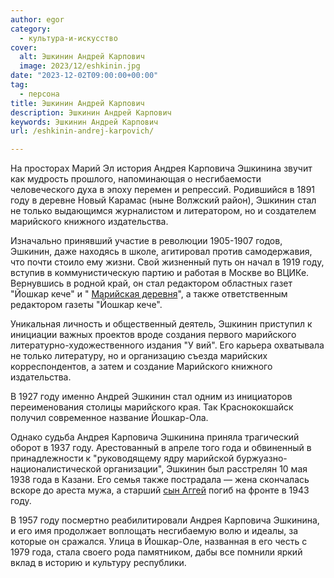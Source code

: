 ```yaml
---
author: egor
category:
  - культура-и-искусство
cover:
  alt: Эшкинин Андрей Карпович
  image: 2023/12/eshkinin.jpg
date: "2023-12-02T09:00:00+00:00"
tag:
  - персона
title: Эшкинин Андрей Карпович
description: Эшкинин Андрей Карпович
keywords: Эшкинин Андрей Карпович
url: /eshkinin-andrej-karpovich/

---
```

На просторах Марий Эл история Андрея Карповича Эшкинина звучит как мудрость прошлого, напоминающая о несгибаемости человеческого духа в эпоху перемен и репрессий. Родившийся в 1891 году в деревне Новый Карамас (ныне Волжский район), Эшкинин стал не только выдающимся журналистом и литератором, но и создателем марийского книжного издательства.

Изначально принявший участие в революции 1905-1907 годов, Эшкинин, даже находясь в школе, агитировал против самодержавия, что почти стоило ему жизни. Свой жизненный путь он начал в 1919 году, вступив в коммунистическую партию и работая в Москве во ВЦИКе. Вернувшись в родной край, он стал редактором областных газет "Йошкар кече" и " [Марийская деревня](/derevnya-kushko-bilyamor/)", а также ответственным редактором газеты "Йошкар кече".

Уникальная личность и общественный деятель, Эшкинин приступил к инициации важных проектов вроде создания первого марийского литературно-художественного издания "У вий". Его карьера охватывала не только литературу, но и организацию съезда марийских корреспондентов, а затем и создание Марийского книжного издательства.

В 1927 году именно Андрей Эшкинин стал одним из инициаторов переименования столицы марийского края. Так Краснококшайск получил современное название Йошкар-Ола.

Однако судьба Андрея Карповича Эшкинина приняла трагический оборот в 1937 году. Арестованный в апреле того года и обвиненный в принадлежности к "руководящему ядру марийской буржуазно-националистической организации", Эшкинин был расстрелян 10 мая 1938 года в Казани. Его семья также пострадала — жена скончалась вскоре до ареста мужа, а старший [сын Аггей](https://1418museum.ru/heroes/72011749/) погиб на фронте в 1943 году.

В 1957 году посмертно реабилитировали Андрея Карповича Эшкинина, и его имя продолжает воплощать несгибаемую волю и идеалы, за которые он сражался. Улица в Йошкар-Оле, названная в его честь с 1979 года, стала своего рода памятником, дабы все помнили яркий вклад в историю и культуру республики.
